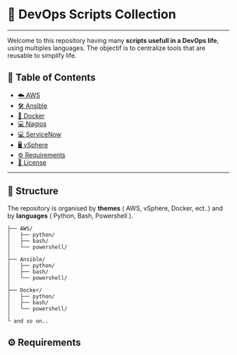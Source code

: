 # 🚀 DevOps Scripts Collection
---
Welcome to this repository having many **scripts usefull in a DevOps life**, using multiples languages.
The objectif is to centralize tools that are reusable to simplify life.

## 📑 Table of Contents
- [☁️ AWS](AWS/)
- [🛠 Ansible](Ansible/)
- [🐳 Docker](Docker/)
- [💻 Nagios](Nagios/)
- [💻 ServiceNow](ServiceNow/)
- [🖥️ vSphere](vSphere/)
- [⚙️ Requirements](#-Requirements)
- [📜 License](/LICENSE)

---

## 📂 Structure 

The repository is organised by **themes** ( AWS, vSphere, Docker, ect..) and by **languages** ( Python, Bash, Powershell ).

    ├── AWS/
    │   ├── python/
    │   ├── bash/
    │   └── powershell/
    │
    ├── Ansible/
    │   ├── python/
    │   ├── bash/
    │   └── powershell/
    │
    ├── Docker/
    │   ├── python/
    │   ├── bash/
    │   └── powershell/
    │
    └ and so on..

## ⚙️ Requirements
